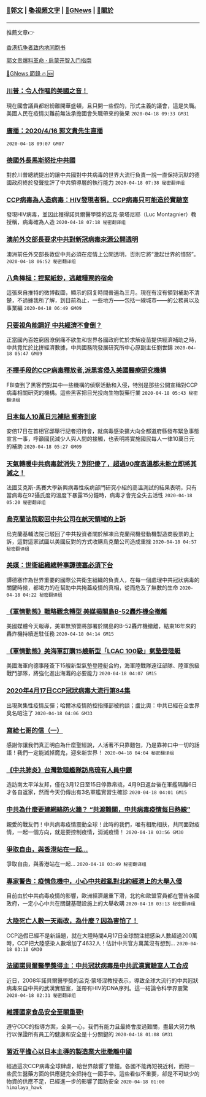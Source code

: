 ###  [:eagle:郭文](https://github.com/ourhimalayas/txt) | [:books:視頻文字](https://github.com/ourhimalayas/txt/blob/master/content/README.md) | [:newspaper:GNews](https://github.com/ourhimalayas/txt/blob/master/content/gnews/README.md) | [:pray:關於](https://github.com/ourhimalayas/home/tree/master/about)
---

推薦文章:point_right:

[香港抗争者致内地同胞书](https://github.com/ourhimalayas/news/blob/master/2019/08/a_letter_from_the_hong_kong_people.md)

[郭文贵爆料革命 · 启蒙开智入门指南](https://github.com/ourhimalayas/txt/issues/1)

[:newspaper:GNews 節錄 :fire: :new:](https://github.com/ourhimalayas/txt/blob/master/content/gnews/README.md) 



### [川普：令人作嘔的美國之音！](/content/gnews/1/README.md)

現在國會議員都紛紛離開華盛頓，且只開一些假的，形式主義的議會，這是失職。美國人民在疫情災難前無法承擔國會失職帶來的後果  `2020-04-18 09:33 GM31`

### [廣播：2020/4/16 郭文貴先生直播](/content/gnews/2/README.md)

 `2020-04-18 09:07 GM07`

### [德國外長馬斯怒批中共國](/content/gnews/3/README.md)

對於川普總統提出的讓中共國對中共病毒的世界大流行負責一說一直保持沉默的德國政府終於發聲批評了中共領導層的執行能力  `2020-04-18 07:38 秘密翻译组`

### [CCP病毒為人造病毒：HIV發現者稱，CCP病毒只可能造於實驗室](/content/gnews/4/README.md)

發現HIV病毒，並因此獲得諾貝爾醫學獎的呂克·蒙塔尼耶（Luc Montagnier）教授稱，病毒確為人造  `2020-04-18 07:18 秘密翻译组`

### [澳前外交部長要求中共對新冠病毒來源公開透明](/content/gnews/5/README.md)

澳洲前任外交部長敦促中共必須在疫情上公開透明，否則它將“激起世界的憤怒”。  `2020-04-18 06:52 秘密翻译组`

### [八角棒槌：捏緊紙鈔，逃離糧票的宿命](/content/gnews/6/README.md)

這張來自推特的微博截圖，顯示的回复時間普遍為三月。現在有沒有領到補助不清楚，不過據我所了解，到目前為止，一些地方——包括一線城市——的公務員以及事業編  `2020-04-18 06:49 GM09`

### [只要視角能調好 中共經濟不會倒？](/content/gnews/7/README.md)

正當國內百姓窮困潦倒痛不欲生和世界各國政府忙於求解疫苗提供經濟補助之時，中共竟忙於比拼經濟數據，中共國務院發展研究所中心原副主任劉世錦  `2020-04-18 05:47 GM09`

### [不擇手段的CCP病毒釋放者,派黑客侵入美國醫療研究機構](/content/gnews/8/README.md)

FBI查到了黑客們對其中一些機構的偵察活動和入侵，特別是那些公開宣稱對CCP病毒相關研究的機構。這些黑客把目光投向生物製藥行業  `2020-04-18 05:43 秘密翻译组`

### [日本每人10萬日元補貼 郵寄到家](/content/gnews/9/README.md)

安倍17日在首相官邸舉行記者招待會，就病毒感染擴大向全都道府縣發布緊急事態宣言一事，呼籲國民減少人與人間的接觸，也表明將實施國民每人一律10萬日元的補助  `2020-04-18 05:27 GM09`

### [天氣轉暖中共病毒就消失？別犯傻了，超過90度高溫都未能立即將其滅之！](/content/gnews/10/README.md)

法國艾克斯-馬賽大學新興病毒性疾病部門研究小組的高溫測試的結果表明，只有當病毒在92攝氏度的溫度下暴露15分鐘時，病毒才會完全失去活性  `2020-04-18 05:20 秘密翻译组`

### [烏克蘭法院駁回中共公司在航天領域的上訴](/content/gnews/11/README.md)

烏克蘭基輔法院已駁回了中共投資者關於解凍烏克蘭飛機發動機製造商股票的上訴，這對這家試圖以美國反對的方式收購烏克蘭公司造成重挫  `2020-04-18 04:57 秘密翻译组`

### [美媒：世衛組織總幹事譚德塞必須下台](/content/gnews/12/README.md)

譚德塞作為世界重要的國際公共衛生組織的負責人，在每一個處理中共冠狀病毒的關鍵時候，都竭力的在幫助中共掩蓋疫情的真相，從而危及了無數的生命  `2020-04-18 04:22 秘密翻译组`

### [《軍情動態》戰略觀念轉型 美媒揭關島B-52轟炸機全撤離](/content/gnews/13/README.md)

美國媒體今天報導，美軍無預警將部署於關島的B-52轟炸機撤離，結束16年來的轟炸機持續進駐任務  `2020-04-18 04:14 GM15`

### [《軍情動態》美海軍訂購15艘新型「LCAC 100級」氣墊登陸艇](/content/gnews/14/README.md)

美國海軍向德事隆簽下15艘新型氣墊登陸艇合約，海軍陸戰隊遠征部隊、陸軍旅級戰鬥部隊，將強化進出海灘的必要能力  `2020-04-18 04:07 GM15`

### [2020年4月17日CCP冠狀病毒大流行第84集](/content/gnews/15/README.md)

出現聚集性疫情反彈；哈爾冰疫情防控指揮部被約談；盧比奧：中共已經在全世界臭名昭注了  `2020-04-18 04:06 GM33`

### [寫給七哥的信（一）](/content/gnews/16/README.md)

感謝你讓我們真正明白為什麼聖經說，人活著不只靠麵包，乃是靠神口中一切的話語！我們一定能滅掉魔鬼，迎來新世界！  `2020-04-18 04:04 秘密翻译组`

### [《中共肺炎》台灣敦睦艦隊訪帛琉有人員中鏢](/content/gnews/17/README.md)

造訪南太平洋友邦，僅在3月12日至15日停靠帛琉，4月9日返台後在軍艦隔離6日才各自返家，然而今天仍傳出有3名軍艦實習生確診  `2020-04-18 04:01 GM15`

### [中共為什麼要建網絡防火牆？ “共渡難關，中共病毒疫情每日熱線”](/content/gnews/18/README.md)

 親愛的戰友們！中共病毒疫情震動全球！此時的我們，唯有相助相扶，共同面對疫情，一起一個方向，就是要控制疫情，消滅疫情！  `2020-04-18 03:56 GM30`

### [爭取自由，與香港站在一起&#8230;](/content/gnews/19/README.md)

爭取自由，與香港站在一起...  `2020-04-18 03:49 秘密翻译组`

### [專家警告：疫情危機中，小心中共趁亂對北約經濟上的大舉入侵](/content/gnews/20/README.md)

目前由於中共病毒疫情的影響，歐洲經濟嚴重下滑，北約和歐盟官員都在警告各國政府，一定小心中共在關鍵基礎設施上的大舉收購  `2020-04-18 03:13 秘密翻译组`

### [大陸死亡人數一天兩改，為什麼？因為害怕了！](/content/gnews/21/README.md)

CCP造假已經不是新話題，就在大陸時間4月17日全球關注總感染人數超過200萬時，CCP把大陸感染人數增加了4632人！估計中共官方萬萬沒有想到...  `2020-04-18 03:10 GM30`

### [法國諾貝爾醫學獎得主：中共冠狀病毒是中共武漢實驗室人工合成](/content/gnews/22/README.md)

近日，2008年諾貝爾醫學獎的呂克·蒙塔涅教授表示，導致全球大流行的中共冠狀病毒來自中共的武漢實驗室，並帶有HIV的DNA序列。這一結論令科學界震驚  `2020-04-18 02:31 秘密翻译组`

### [維護國家食品安全至關重要!](/content/gnews/23/README.md)

遵守CDC的指導方案，全美一心，我們有能力且最終會度過難關，盡最大努力執行以保證所有員工的健康和安全是十分關鍵的  `2020-04-18 01:08 GM31`

### [習近平擔心以日本主導的製造業大批撤離中國](/content/gnews/24/README.md)

經過這次CCP病毒全球肆虐，給世界敲響了警鐘。各國不能再短視近利，而把一些民生醫藥方面的供應鏈完全把持在一國手中。這些看似不重要，卻是不可缺少的物資的供應不足，已經進一步的影響了國防安全  `2020-04-18 01:00 himalaya_hawk`

